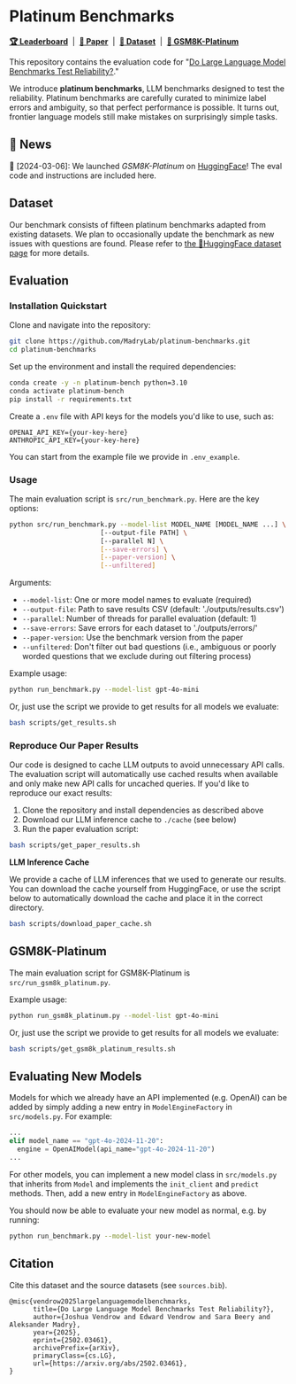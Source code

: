 # Platinum Benchmarks

[**🏆 Leaderboard**](http://platinum-bench.csail.mit.edu/) &nbsp;|&nbsp; [**📖 Paper**](https://arxiv.org/abs/2502.03461) &nbsp;|&nbsp; [**🤗 Dataset**](https://huggingface.co/datasets/madrylab/platinum-bench) &nbsp;|&nbsp; [**🤗 GSM8K-Platinum**](https://huggingface.co/datasets/madrylab/gsm8k-platinum)

This repository contains the evaluation code for "[Do Large Language Model Benchmarks Test Reliability?](https://arxiv.org/abs/2502.03461)."

We introduce **platinum benchmarks**, LLM benchmarks designed to test the reliability. Platinum benchmarks are carefully curated to minimize label errors and ambiguity, so that perfect performance is possible. It turns out, frontier language models still make mistakes on surprisingly simple tasks.

## 🔔 News
🚀 [2024-03-06]: We launched *GSM8K-Platinum* on [HuggingFace](https://huggingface.co/datasets/madrylab/gsm8k-platinum)! The eval code and instructions are included here.


## Dataset

Our benchmark consists of fifteen platinum benchmarks adapted from existing datasets. We plan to occasionally update the benchmark as new issues with questions are found. Please refer to [the 🤗HuggingFace dataset page](https://huggingface.co/datasets/madrylab/platinum-bench) for more details.

## Evaluation

### Installation Quickstart

Clone and navigate into the repository:

```bash
git clone https://github.com/MadryLab/platinum-benchmarks.git
cd platinum-benchmarks
```

Set up the environment and install the required dependencies:

```bash
conda create -y -n platinum-bench python=3.10
conda activate platinum-bench
pip install -r requirements.txt
```

Create a `.env` file with API keys for the models you'd like to use, such as:

```
OPENAI_API_KEY={your-key-here}
ANTHROPIC_API_KEY={your-key-here}
```

You can start from the example file we provide in `.env_example`.

### Usage

The main evaluation script is `src/run_benchmark.py`. Here are the key options:

```bash
python src/run_benchmark.py --model-list MODEL_NAME [MODEL_NAME ...] \
                       [--output-file PATH] \
                       [--parallel N] \
                       [--save-errors] \
                       [--paper-version] \
                       [--unfiltered]
```

Arguments:
- `--model-list`: One or more model names to evaluate (required)
- `--output-file`: Path to save results CSV (default: './outputs/results.csv')
- `--parallel`: Number of threads for parallel evaluation (default: 1)
- `--save-errors`: Save errors for each dataset to './outputs/errors/'
- `--paper-version`: Use the benchmark version from the paper
- `--unfiltered`: Don't filter out bad questions (i.e., ambiguous or poorly worded questions that we exclude during out filtering process)

Example usage:
```bash
python run_benchmark.py --model-list gpt-4o-mini
```

Or, just use the script we provide to get results for all models we evaluate:

```bash
bash scripts/get_results.sh
```

### Reproduce Our Paper Results

Our code is designed to cache LLM outputs to avoid unnecessary API calls. The evaluation script will automatically use cached results when available and only make new API calls for uncached queries. If you'd like to reproduce our exact results:

1. Clone the repository and install dependencies as described above
2. Download our LLM inference cache to `./cache` (see below)
3. Run the paper evaluation script:

```bash
bash scripts/get_paper_results.sh
```

**LLM Inference Cache**

We provide a cache of LLM inferences that we used to generate our results. You can download the cache yourself from HuggingFace, or use the script below to automatically download the cache and place it in the correct directory.

```bash
bash scripts/download_paper_cache.sh
```


## GSM8K-Platinum

The main evaluation script for GSM8K-Platinum is `src/run_gsm8k_platinum.py`. 


Example usage:
```bash
python run_gsm8k_platinum.py --model-list gpt-4o-mini
```

Or, just use the script we provide to get results for all models we evaluate:

```bash
bash scripts/get_gsm8k_platinum_results.sh
```

## Evaluating New Models

Models for which we already have an API implemented (e.g. OpenAI) can be added by simply adding a new entry in `ModelEngineFactory` in `src/models.py`. For example:

```python
...
elif model_name == "gpt-4o-2024-11-20":
  engine = OpenAIModel(api_name="gpt-4o-2024-11-20")
...
```

For other models, you can implement a new model class in `src/models.py` that inherits from `Model` and implements the `init_client` and `predict` methods. Then, add a new entry in `ModelEngineFactory` as above.

You should now be able to evaluate your new model as normal, e.g. by running:

```bash
python run_benchmark.py --model-list your-new-model
```

## Citation

Cite this dataset and the source datasets (see `sources.bib`).

```
@misc{vendrow2025largelanguagemodelbenchmarks,
      title={Do Large Language Model Benchmarks Test Reliability?}, 
      author={Joshua Vendrow and Edward Vendrow and Sara Beery and Aleksander Madry},
      year={2025},
      eprint={2502.03461},
      archivePrefix={arXiv},
      primaryClass={cs.LG},
      url={https://arxiv.org/abs/2502.03461}, 
}
```


